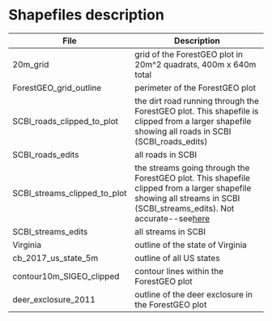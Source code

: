 # Shapefiles description

|File| Description|
|--|--|
|20m_grid|grid of the ForestGEO plot in 20m^2 quadrats, 400m x 640m total|
|ForestGEO_grid_outline|perimeter of the ForestGEO plot|
|SCBI_roads_clipped_to_plot| the dirt road running through the ForestGEO plot. This shapefile is clipped from a larger shapefile showing all roads in SCBI (SCBI_roads_edits)|
|SCBI_roads_edits| all roads in SCBI|
|SCBI_streams_clipped_to_plot|the streams going through the ForestGEO plot. This shapefile clipped from a larger shapefile showing all streams in SCBI (SCBI_streams_edits). Not accurate--see[here](https://github.com/SCBI-ForestGEO/SCBI-ForestGEO-Data/blob/master/spatial_data/shapefiles/new_stream_shapefile.md)|
|SCBI_streams_edits|all streams in SCBI|
|Virginia|outline of the state of Virginia|
|cb_2017_us_state_5m|outline of all US states|
|contour10m_SIGEO_clipped|contour lines within the ForestGEO plot|
|deer_exclosure_2011|outline of the deer exclosure in the ForestGEO plot|
